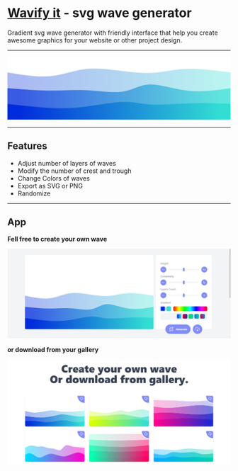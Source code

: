 # [Wavify it](https://svg-wave-generator-kphp52lqt-fliseno1k.vercel.app/) - svg wave generator
Gradient svg wave generator with friendly interface that help you create awesome graphics for your website or other project design. 

---

![](wave.png)

---

## Features

 - Adjust number of layers of waves
 - Modify the number of crest and trough 
 - Change Colors of waves 
 - Export as SVG or PNG 
 - Randomize 

---

 ## App

 **Fell free to create your own wave**

 ![](app_ui.png)

**or download from your gallery**

![](gallery_ui.png)